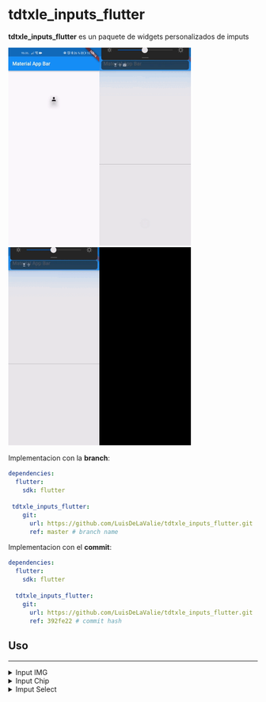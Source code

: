 # tdtxle_inputs_flutter

**tdtxle_inputs_flutter** es un paquete de widgets personalizados de imputs

<img src="media/img.gif" height="400"><img src="media/chip1.gif" height="400"><img src="media/chip2.gif" height="400"><img src="media/select.gif" height="400">

Implementacion con la  **branch**:
```yaml
dependencies:
  flutter:
    sdk: flutter

 tdtxle_inputs_flutter:
    git:
      url: https://github.com/LuisDeLaValie/tdtxle_inputs_flutter.git
      ref: master # branch name

```

Implementacion con el **commit**:
```yaml
dependencies:
  flutter:
    sdk: flutter

  tdtxle_inputs_flutter:
    git:
      url: https://github.com/LuisDeLaValie/tdtxle_inputs_flutter.git
      ref: 392fe22 # commit hash
```


## Uso
---


<details>
  <summary>Input IMG</summary>

  ### *ImagenPerfil*
  Este Widgets mustra solo una imagen, puede recibir tanto un archivo de imagen como una url. 

  ```dart
    ImagenPerfil(
      required imgPath: String,
      elevation: double?,
      borderRadius = BorderRadius.zero,
      color: Color?,
      child: Widget?,
      height: double?,
      width: double?,
    )
  ```

    ### *SubuirFotos*
  La clase *SubuirFotos* que te permite elegir un archivo de imagen del dispositivo. 

  - `getImageLibrary`:
    Abre directamente la galería para poder elegir una imagen.
  - `cameraImage`:
    Abra directamente la cámara para tomar la foto.
  - `selectCamera`:
    Abre un modal para que el usuario puede elegir entre abrir la galeria o la camara.
    
  ### *ImageFormField*
   El Widget *ImageFormField* es un FormField que te permite seleccionar un archivo de imagen del telefono para poder mostrar.
  ```dart
    ImageFormField(
      initialValue: String,
      onSaved: void Function(String? newValue),
      validator: String? Function(String? value),
      onChanged: Function(String? value),
      child: Widget,
      width: double,
      height: double,
      typePicker: TypePicker,
      elevation: double,
      borderRadius: BorderRadius,
    )
  ```
  <img src="media/img.gif" height="400">

</details>
<details>
  <summary>Input Chip</summary>
  

  ### *ChipField* / *ChipFormField*
  *ChipField* / *ChipFormField* es un campo de texto que te permite separar palabras mediante chips.


```dart
ChipField(
    decoration: InputDecoration?,
    initValue: List<ChipItem<T>?>?,
    onChanged: Function(List<ChipItem<T>?>)?,
    onSubmitted: Function(List<ChipItem<T>?>)?,
    chipLabelStyle: TextStyle?,
    chipBackgroundColor: Color?,
    chipDeleteIconColor: Color?,
  )
```

```dart
ChipFormField(
    decoration:InputDecoration?,
    onChanged:List<ChipItem<T>>?,
    onSubmitted:Function(List<ChipItem<T>?>)?,
    chipLabelStyle:Function(List<ChipItem<T>?>)?,
    chipBackgroundColor:TextStyle?,
    chipDeleteIconColor:Color?,
    onSaved:Color?,
    validator:void Function(List<ChipItem<T>?>?)?,
    initialValue:String? Function(List<ChipItem<T>?>?)?,
  )
```
<img src="media/chip1.gif" height="400">

### *ChipDialog*
*ChipDialog* muestra un Diálogo para poder elegir entre opciones ya establecidas.

```dart
 ChipDialog(
    decoration: InputDecoration?,
    required data: List<ChipItem>,
    required chipBuilder: Chip Function(ChipItem<T>?),
    selectChipBuilder: Chip Function(ChipItem<T>?)?,
    required onChanged: void Function(List<T>),
  )
```
  <img src="media/chip2.gif" height="400">

  
</details>

<details>
  <summary>Imput Select</summary>

  ### *SelectField*
  El widget ***SelectField*** / ***SelectFieldFuture*** es lo mismo que un TextField con la adición de una lista emergente que se actualizará a medida que se escriba en el TextField.

  ### *SelectField*
  ```dart
    SelectField(
      required values: List<SelectItem<String>>,
      settingsTextField: SelectFieldSettings?,
      settingsList: SelectListSettings?,
      onSelected: void Function(String)?,
      debounce: int, // default 500 
    )
  ```
  ### *SelectFieldFuture*
  ***SelectFieldFuture*** es igual que ***SelectField*** solo que en ves de recibir una lista de *SelectItem* recibe una funcion que retorna una lista de *SelectItem*.
  ```dart
    SelectFieldFuture(
      required values: Future<List<SelectItem<Object?>>> Function(String),
      settingsTextField: SelectFieldSettings?,
      settingsList: SelectListSettings?,
      onSelected: void Function(Object?)?,
      debounce: int, // default 500 
    )
  ```
  <img src="media/select.gif" height="400">

  ### *SelectItem*
  ```dart
    SelectItem(
      required value: String,
      required search: String,
      required title: Widget,
      subtitle: Widget?,
      trailing: Widget?,
      leading: Widget?,
    )
  ```

</details>
